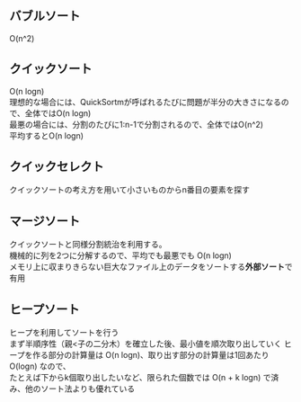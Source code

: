 ## バブルソート

O(n^2)

## クイックソート

O(n logn)  
理想的な場合には、QuickSortmが呼ばれるたびに問題が半分の大きさになるので、全体ではO(n logn)  
最悪の場合には、分割のたびに1:n-1で分割されるので、全体ではO(n^2)  
平均するとO(n logn)

## クイックセレクト

クイックソートの考え方を用いて小さいものからn番目の要素を探す

## マージソート

クイックソートと同様分割統治を利用する。  
機械的に列を2つに分解するので、平均でも最悪でも O(n logn)  
メモリ上に収まりきらない巨大なファイル上のデータをソートする**外部ソート**で有用

## ヒープソート

ヒープを利用してソートを行う  
まず半順序性（親<子の二分木）を確立した後、最小値を順次取り出していく
ヒープを作る部分の計算量は O(n logn)、取り出す部分の計算量は1回あたり O(logn) なので、  
たとえば下からk個取り出したいなど、限られた個数では O(n + k logn) で済み、他のソート法よりも優れている
